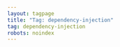 ```yaml
---
layout: tagpage
title: "Tag: dependency-injection"
tag: dependency-injection
robots: noindex
---
```

